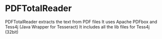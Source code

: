 PDFTotalReader
==============
PDFTotalReader extracts the text from PDF files
It uses Apache PDFbox and Tess4j (Java Wrapper for Tesseract)
It includes all the lib files for Tess4j (32bit)

